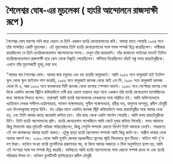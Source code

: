 ﻿# শৈলেশ্বর ঘোষ-এর মুচলেকা ( হাংরি আন্দোলনে রাজসাক্ষী রূপে )
-----------------
শৈলেশ্বর ঘোষ মহাশয় দাবি করে বেড়ান যে তিনি একজন হাংরি জেনারেশানের কবি। আমরা হাতে পেয়েছি ১৯৬৪ সনে তাঁর সাক্ষরিত একটি মুচলেকা। এই মুচলেকায় তিনি হাংরি জেনারেশানের সঙ্গে সমস্ত সম্পর্ক ছিন্ন করেছিলেন। অস্বীকার করেছিলেন যে তিনি হাংরিজেনারেশান আন্দোলনের সদস্য। দেখুন তাঁর ক্যারদানি। তাঁর কাকাতো ভাইয়ের মতনই তিনিও হাংরিজেনারেশানে রাজসাক্ষী হয়ে কেস থেকে নিষ্কৃতি পেয়েছিলেন। ফাঁসিয়ে দিয়েছিলেন তাঁরই বন্ধু মলয় রায়চৌধুরীকে। এখানে তাঁর মুচলেকাটি হুবহু দেয়া হল:

"আমার নাম শৈলেশ্বর ঘোষ। আমার জন্ম বগুড়ায় এবং বড় হয়েছি বালুরঘাটে। আমি ১৯৫৩ সনে বালুরঘাট হাই ইংলিশ স্কুল  থেকে স্কুল ফাইনাল পাশ করেছি, ১৯৫৫ সনে বালুরঘাট কলেজ থেকে আই এস সি, ১৯৫৮ সনে বালুরঘাট কলেজ থেকে বি এ, আর ১৯৬২ সনে কলকাতার সিটি কলেজ থেকে বাংলায় স্পেশাল অনার্স। ১৯৬৩ সনে সেপ্টেম্বর মাসের শেষ দিকে একদিন কলেজ স্ট্রিটন কফিহাউসে দেবী রায় ওরফে হারাধন ধাড়া নামে একজন তাঁর হাংরি জেনারেশন ম্যাগাজিনের জন্য আমাকে লিখতে বলেন। তারপরই আমি হাংরি আন্দোলনের লেখকদের  সঙ্গে পরিচিত হই। আমি ব্যক্তিগতভাবে খ্যাতিমান লেখক সন্দীপন চট্টোপাধ্যায়, শ্যামল গঙ্গোপাধ্যায়, সুনীল গঙ্গোপাধ্যায়, রবীন্দ্র দত্ত, বাসুদেব দাশগুপ্ত, প্রদীপ চৌধুরী এবং উৎপলকুমার বসুকে চিনি। গত এপ্রিল মাসে একদিন কলেজ স্ট্রিট কফিহাউসে মলয় রায়চৌধুরীর সঙ্গে আমার দেখা হয়, এবং তিনি আমার কাছে কয়েকটা কবিতা চান। তাঁর কাছ থেকে একটা পার্সেল পেয়েছি। আমি মলয় রায়চৌধুরীকে চিনি। তিনি হাংরি আন্দোলনের স্রষ্টা। হাংরি জেনারেশান ম্যাগাজিনে আমি মোটে দুবার কবিতা লিখেছি। মলয় আমাকে কিছু লিফলেট আর দুতিনটি পত্রিকা পাঙিয়েছিলেন, কিন্তু সেগুলি সম্পর্কে কোনো নির্দেশ তিনি আমাকে দেননি। সাধারণত এই সব কাগজপত্র আমার ঘরেই থাকত। এটুকু ছাড়া হাংরি আন্দোলন সম্পর্কে আমি কিছু জানি না। অশ্লীল ভাষায় লেখা আমার আদর্শ নয়। ১৯৬২ থেকে আমি হুগলি জেলার ভদ্রকালীতে ভূপেন্দ্র স্মৃতি বিদ্যালয়ে স্কুল টিচার। মাইনে পাই দু'শ দশ টাকা। বর্তমান সংখ্যা হাংরি বুলেটিনের প্রকাশনার পর, যা কিনা আমার অজান্তে ও বিনা অনুমতিতে ছাপা হয়, আমি এই সংস্হার সঙ্গে সব সম্পর্ক ছিন্ন করেছি। ভবিষ্যতে আমি হাংরি আন্দোলনের সঙ্গে কোনো সম্পর্ক রাখব না এবং হাংরি পত্রিকায় লিখব না। বর্তমান বুলেটিনটি ছাপিয়েছেন প্রদীপ চৌধুরী